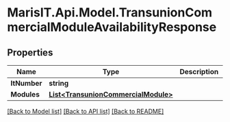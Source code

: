 
# MarisIT.Api.Model.TransunionCommercialModuleAvailabilityResponse

## Properties

Name | Type | Description | Notes
------------ | ------------- | ------------- | -------------
**ItNumber** | **string** |  | [optional] 
**Modules** | [**List&lt;TransunionCommercialModule&gt;**](TransunionCommercialModule.md) |  | [optional] 

[[Back to Model list]](../README.md#documentation-for-models)
[[Back to API list]](../README.md#documentation-for-api-endpoints)
[[Back to README]](../README.md)

